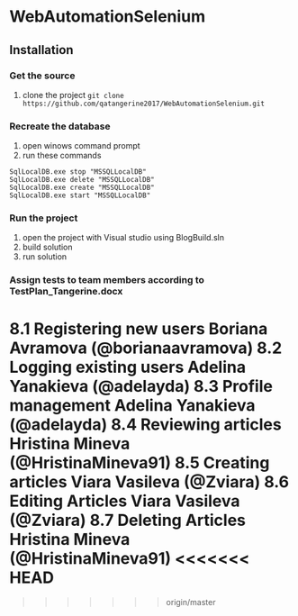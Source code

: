 # WebAutomationSelenium

## Installation

### Get the source
1. clone the project `git clone https://github.com/qatangerine2017/WebAutomationSelenium.git`

### Recreate the database 
1. open winows command prompt
2. run these commands
```
SqlLocalDB.exe stop "MSSQLLocalDB"
SqlLocalDB.exe delete "MSSQLLocalDB"
SqlLocalDB.exe create "MSSQLLocalDB"
SqlLocalDB.exe start "MSSQLLocalDB"
```

### Run the project
1. open the project with Visual studio using BlogBuild.sln
2. build solution
3. run solution

### Assign tests to team members according to TestPlan_Tangerine.docx
8.1 Registering new users  Boriana Avramova (@borianaavramova)
8.2 Logging existing users  Adelina Yanakieva (@adelayda)
8.3 Profile management  Adelina Yanakieva (@adelayda)
8.4 Reviewing articles  Hristina Mineva (@HristinaMineva91)
8.5 Creating articles  Viara Vasileva (@Zviara)
8.6 Editing Articles  Viara Vasileva (@Zviara)
8.7 Deleting Articles  Hristina Mineva (@HristinaMineva91)
<<<<<<< HEAD
=======


>>>>>>> origin/master

